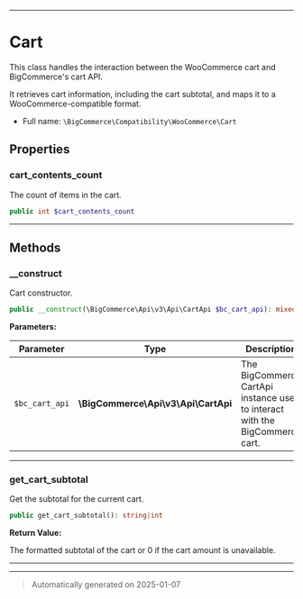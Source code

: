 ***

# Cart

This class handles the interaction between the WooCommerce cart and BigCommerce's cart API.

It retrieves cart information, including the cart subtotal, and maps it to a WooCommerce-compatible format.

* Full name: `\BigCommerce\Compatibility\WooCommerce\Cart`



## Properties


### cart_contents_count

The count of items in the cart.

```php
public int $cart_contents_count
```







***

## Methods


### __construct

Cart constructor.

```php
public __construct(\BigCommerce\Api\v3\Api\CartApi $bc_cart_api): mixed
```








**Parameters:**

| Parameter | Type | Description |
|-----------|------|-------------|
| `$bc_cart_api` | **\BigCommerce\Api\v3\Api\CartApi** | The BigCommerce CartApi instance used to interact with the BigCommerce cart. |





***

### get_cart_subtotal

Get the subtotal for the current cart.

```php
public get_cart_subtotal(): string|int
```









**Return Value:**

The formatted subtotal of the cart or 0 if the cart amount is unavailable.




***


***
> Automatically generated on 2025-01-07
